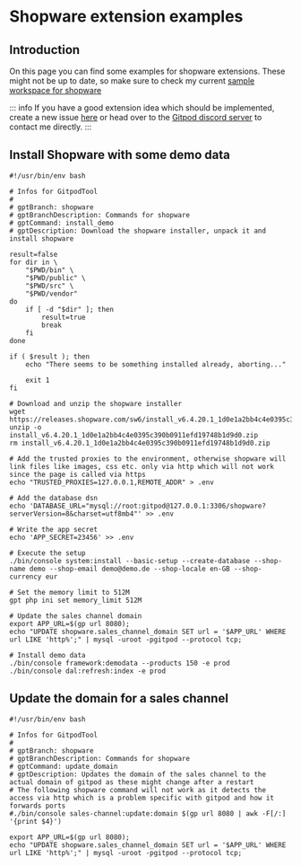 # Shopware extension examples

## Introduction
On this page you can find some examples for shopware extensions. These might not be up to date, so make sure to check my current [sample workspace for shopware](https://github.com/Derroylo/shopware-workspace-sample/tree/main/.devEnv/gitpod/scripts/shopware)

::: info
If you have a good extension idea which should be implemented, create a new issue [here](https://github.com/Derroylo/shopware-workspace-sample/issues) or head over to the [Gitpod discord server](https://discord.com/invite/gitpod) to contact me directly.
:::

## Install Shopware with some demo data
```shell:line-numbers {1}
#!/usr/bin/env bash

# Infos for GitpodTool
#
# gptBranch: shopware
# gptBranchDescription: Commands for shopware
# gptCommand: install_demo
# gptDescription: Download the shopware installer, unpack it and install shopware

result=false
for dir in \
    "$PWD/bin" \
    "$PWD/public" \
    "$PWD/src" \
    "$PWD/vendor" 
do
    if [ -d "$dir" ]; then
        result=true
        break
    fi
done

if ( $result ); then
    echo "There seems to be something installed already, aborting..."
    
    exit 1
fi

# Download and unzip the shopware installer
wget https://releases.shopware.com/sw6/install_v6.4.20.1_1d0e1a2bb4c4e0395c390b0911efd19748b1d9d0.zip
unzip -o install_v6.4.20.1_1d0e1a2bb4c4e0395c390b0911efd19748b1d9d0.zip
rm install_v6.4.20.1_1d0e1a2bb4c4e0395c390b0911efd19748b1d9d0.zip

# Add the trusted proxies to the environment, otherwise shopware will link files like images, css etc. only via http which will not work since the page is called via https
echo "TRUSTED_PROXIES=127.0.0.1,REMOTE_ADDR" > .env

# Add the database dsn
echo 'DATABASE_URL="mysql://root:gitpod@127.0.0.1:3306/shopware?serverVersion=8&charset=utf8mb4"' >> .env

# Write the app secret
echo 'APP_SECRET=23456' >> .env

# Execute the setup
./bin/console system:install --basic-setup --create-database --shop-name demo --shop-email demo@demo.de --shop-locale en-GB --shop-currency eur

# Set the memory limit to 512M
gpt php ini set memory_limit 512M

# Update the sales channel domain
export APP_URL=$(gp url 8080);
echo "UPDATE shopware.sales_channel_domain SET url = '$APP_URL' WHERE url LIKE 'http%';" | mysql -uroot -pgitpod --protocol tcp;

# Install demo data
./bin/console framework:demodata --products 150 -e prod
./bin/console dal:refresh:index -e prod
```

## Update the domain for a sales channel
```shell:line-numbers {1}
#!/usr/bin/env bash

# Infos for GitpodTool
#
# gptBranch: shopware
# gptBranchDescription: Commands for shopware
# gptCommand: update_domain
# gptDescription: Updates the domain of the sales channel to the actual domain of gitpod as these might change after a restart
# The following shopware command will not work as it detects the access via http which is a problem specific with gitpod and how it forwards ports
#./bin/console sales-channel:update:domain $(gp url 8080 | awk -F[/:] '{print $4}')

export APP_URL=$(gp url 8080);
echo "UPDATE shopware.sales_channel_domain SET url = '$APP_URL' WHERE url LIKE 'http%';" | mysql -uroot -pgitpod --protocol tcp;
```